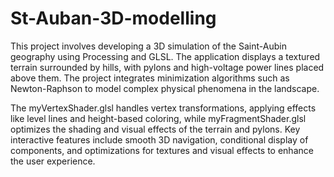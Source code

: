 # St-Auban-3D-modelling

This project involves developing a 3D simulation of the Saint-Aubin geography using Processing and GLSL. The application displays a textured terrain surrounded by hills, with pylons and high-voltage power lines placed above them. The project integrates minimization algorithms such as Newton-Raphson to model complex physical phenomena in the landscape.

The myVertexShader.glsl handles vertex transformations, applying effects like level lines and height-based coloring, while myFragmentShader.glsl optimizes the shading and visual effects of the terrain and pylons. Key interactive features include smooth 3D navigation, conditional display of components, and optimizations for textures and visual effects to enhance the user experience.
